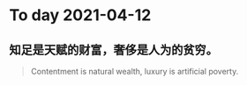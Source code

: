 
# To day 2021-04-12


## 知足是天赋的财富，奢侈是人为的贫穷。
> Contentment is natural wealth, luxury is artificial poverty.

    